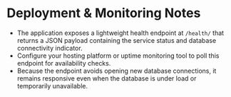 # Deployment & Monitoring Notes

- The application exposes a lightweight health endpoint at `/health/` that returns a JSON payload containing the service status and database connectivity indicator.
- Configure your hosting platform or uptime monitoring tool to poll this endpoint for availability checks.
- Because the endpoint avoids opening new database connections, it remains responsive even when the database is under load or temporarily unavailable.
